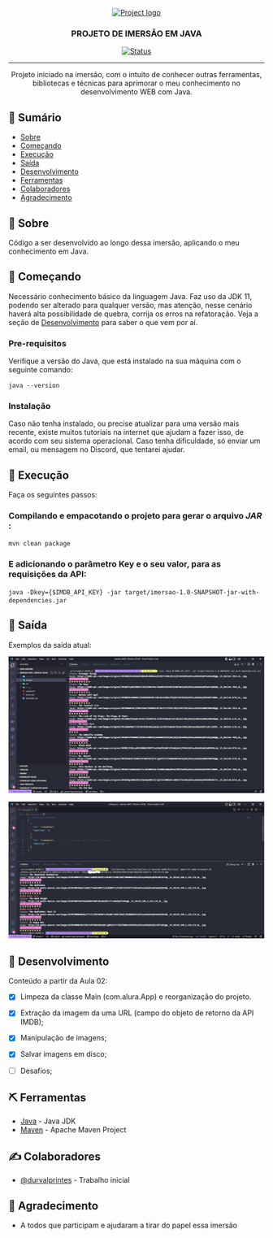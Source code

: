 <p align="center">
  <a href="" rel="noopener">
 <img width=400px height=200px src="https://i.ytimg.com/vi/WdT90ffB-0Q/maxresdefault.jpg" alt="Project logo"></a>
</p>

<h3 align="center">PROJETO DE IMERSÃO EM JAVA</h3>

<div align="center">

[![Status](https://img.shields.io/badge/Status-Em%20Desenvolvimento-green)]()

</div>

---

<p align="center"> Projeto iniciado na imersão, com o intuito de conhecer outras ferramentas, bibliotecas e técnicas para aprimorar o meu conhecimento no desenvolvimento WEB com Java.
<br> 
</p>


## 📝 Sumário

- [Sobre](#sobre)
- [Começando](#comecando)
- [Execução](#execucao)
- [Saída](#saida)
- [Desenvolvimento](#desenvolvimento)
- [Ferramentas](#ferramentas)
- [Colaboradores](#colaboradores)
- [Agradecimento](#agradecimento)


## 🧐 Sobre <a name = "sobre"></a>

Código a ser desenvolvido ao longo dessa imersão, aplicando o meu conhecimento em Java.


## 🏁 Começando <a name = "comecando"></a>

Necessário conhecimento básico da linguagem Java. Faz uso da JDK 11, podendo ser alterado para qualquer versão, mas atenção, nesse cenário haverá alta possibilidade de quebra, corrija os erros na refatoração. Veja a seção de [Desenvolvimento](#desenvolvimento) para saber o que vem por aí.

### Pre-requisitos

Verifique a versão do Java, que está instalado na sua máquina com o seguinte comando:

```
java --version
```

### Instalação

Caso não tenha instalado, ou precise atualizar para uma versão mais recente, existe muitos tutoriais na internet que ajudam a fazer isso, de acordo com seu sistema operacional. Caso tenha dificuldade, só enviar um email, ou mensagem no Discord, que tentarei ajudar.


## 🔧 Execução <a name = "execucao"></a>

Faça os seguintes passos:

### Compilando e empacotando o projeto para gerar o arquivo _JAR_ :

```
mvn clean package
```

### E adicionando o parâmetro <strong>Key</strong> e o seu valor, para as requisições da API:

```
java -Dkey={$IMDB_API_KEY} -jar target/imersao-1.0-SNAPSHOT-jar-with-dependencies.jar
```


## 🎈 Saída <a name="saida"></a>

Exemplos da saída atual:

![Saida Padrão](images/Aula1.jpeg)

![Saída com coleto de Nota](images/Aula1comDesafioSupremo.jpeg)

## 🚀 Desenvolvimento <a name = "desenvolvimento"></a>

Conteúdo a partir da Aula 02:
- [x] Limpeza da classe Main (com.alura.App) e reorganização do projeto.
- [x] Extração da imagem da uma URL (campo do objeto de retorno da API IMDB);
- [x] Manipulação de imagens;
- [x] Salvar imagens em disco;
- [ ] Desafios;


## ⛏️ Ferramentas <a name = "ferramentas"></a>

- [Java](https://www.oracle.com/java/technologies/downloads/#java11) - Java JDK
- [Maven](https://maven.apache.org/download.cgi) - Apache Maven Project


## ✍️ Colaboradores <a name = "colaboradores"></a>

- [@durvalprintes](https://github.com/durvalprintes/) - Trabalho inicial


## 🎉 Agradecimento <a name = "agradecimento"></a>

- A todos que participam e ajudaram a tirar do papel essa imersão
